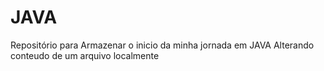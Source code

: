 # JAVA
Repositório para Armazenar  o inicio da minha jornada em JAVA
Alterando conteudo de um arquivo localmente
